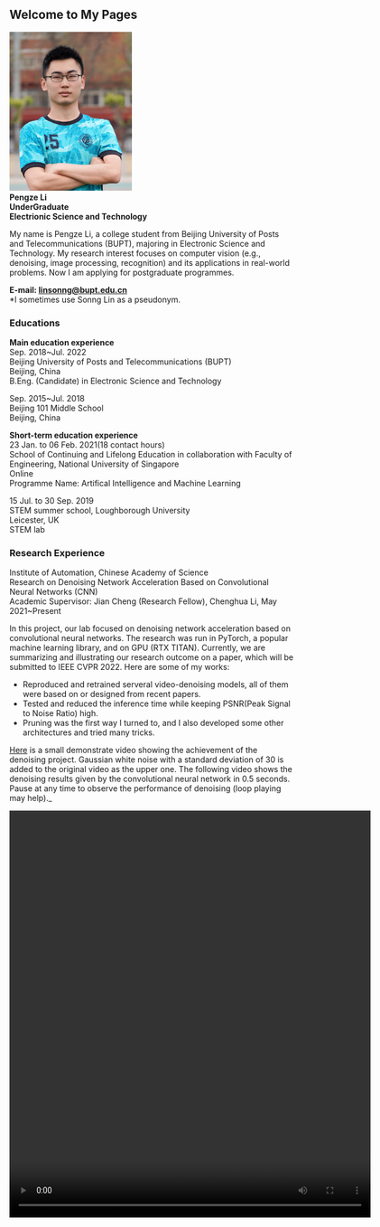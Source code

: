 ## Welcome to My Pages
<!---
-->
<img src="pic1.png" class="img-rounded" width="217" height="281" alt="lpz"/><br/>
**Pengze Li**<br>
**UnderGraduate**<br>
**Electrionic Science and Technology**<br>


My name is Pengze Li, a college student from Beijing University of Posts and Telecommunications (BUPT), majoring in Electronic Science and Technology. My research interest focuses on computer vision (e.g., denoising, image processing, recognition) and its applications in real-world problems. Now I am applying for postgraduate programmes.



**E-mail: linsonng@bupt.edu.cn**<br>
*I sometimes use Sonng Lin as a pseudonym.

### Educations
**Main education experience**<br>
Sep. 2018~Jul. 2022<br>
Beijing University of Posts and Telecommunications (BUPT)<br>
Beijing, China<br>
B.Eng. (Candidate) in Electronic Science and Technology <br>

Sep. 2015~Jul. 2018<br>
Beijing 101 Middle School <br>
Beijing, China<br>

**Short-term education experience**<br>
23 Jan. to 06 Feb. 2021(18 contact hours)<br>
School of Continuing and Lifelong Education in collaboration with Faculty of Engineering, National University of Singapore<br>
Online<br>
Programme Name: Artifical Intelligence and Machine Learning<br>

15 Jul. to 30 Sep. 2019<br>
STEM summer school, Loughborough University<br>
Leicester, UK<br>
STEM lab

### Research Experience
Institute of Automation, Chinese Academy of Science<br>
Research on Denoising Network Acceleration Based on Convolutional Neural Networks (CNN)<br>
Academic Supervisor: Jian Cheng (Research Fellow), Chenghua Li, May 2021~Present<br>

In this project, our lab focused on denoising network acceleration based on convolutional neural networks. The research was run in PyTorch, a popular machine learning library, and on GPU (RTX TITAN). Currently, we are summarizing and illustrating our research outcome on a paper, which will be submitted to IEEE CVPR 2022. Here are some of my works:<br>
* Reproduced and retrained serveral video-denoising models, all of them were based on or designed from recent papers. <br>
* Tested and reduced the inference time while keeping PSNR(Peak Signal to Noise Ratio) high. <br>
* Pruning was the first way I turned to, and I also developed some other architectures and tried many tricks. 

<a target="_blank" href="https://github.com/Linsonng/Linsonng.github.io/blob/main/snowboard1.mp4">Here</a> is a small demonstrate video showing the achievement of the denoising project. Gaussian white noise with a standard deviation of 30 is added to the original video as the upper one. The following video shows the denoising results given by the convolutional neural network in 0.5 seconds. Pause at any time to observe the performance of denoising (loop playing may help)._

<video width="640" height="720" controls>
    <source src="snowboard1.mp4" type="video/mp4">
    Your browser does not support the video tag
</video>

